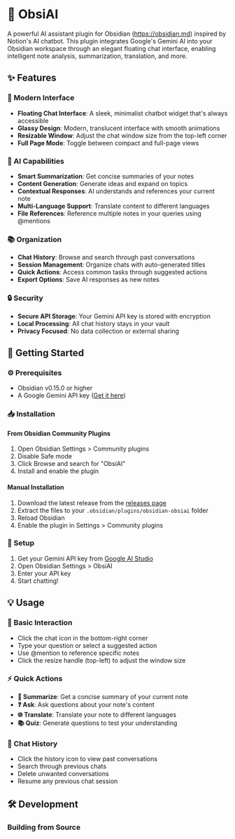 # 🤖 ObsiAI

A powerful AI assistant plugin for Obsidian (https://obsidian.md) inspired by Notion's AI chatbot. This plugin integrates Google's Gemini AI into your Obsidian workspace through an elegant floating chat interface, enabling intelligent note analysis, summarization, translation, and more.

## ✨ Features

### 🎨 Modern Interface
- **Floating Chat Interface**: A sleek, minimalist chatbot widget that's always accessible
- **Glassy Design**: Modern, translucent interface with smooth animations
- **Resizable Window**: Adjust the chat window size from the top-left corner
- **Full Page Mode**: Toggle between compact and full-page views

### 🧠 AI Capabilities
- **Smart Summarization**: Get concise summaries of your notes
- **Content Generation**: Generate ideas and expand on topics
- **Contextual Responses**: AI understands and references your current note
- **Multi-Language Support**: Translate content to different languages
- **File References**: Reference multiple notes in your queries using @mentions

### 📚 Organization
- **Chat History**: Browse and search through past conversations
- **Session Management**: Organize chats with auto-generated titles
- **Quick Actions**: Access common tasks through suggested actions
- **Export Options**: Save AI responses as new notes

### 🔒 Security
- **Secure API Storage**: Your Gemini API key is stored with encryption
- **Local Processing**: All chat history stays in your vault
- **Privacy Focused**: No data collection or external sharing

## 🚀 Getting Started

### ⚙️ Prerequisites
- Obsidian v0.15.0 or higher
- A Google Gemini API key ([Get it here](https://makersuite.google.com/app/apikey))

### 📥 Installation

#### From Obsidian Community Plugins
1. Open Obsidian Settings > Community plugins
2. Disable Safe mode
3. Click Browse and search for "ObsiAI"
4. Install and enable the plugin

#### Manual Installation
1. Download the latest release from the [releases page](https://github.com/yourusername/obsidian-obsiai/releases)
2. Extract the files to your `.obsidian/plugins/obsidian-obsiai` folder
3. Reload Obsidian
4. Enable the plugin in Settings > Community plugins

### 🔧 Setup
1. Get your Gemini API key from [Google AI Studio](https://makersuite.google.com/app/apikey)
2. Open Obsidian Settings > ObsiAI
3. Enter your API key
4. Start chatting!

## 💡 Usage

### 🎯 Basic Interaction
- Click the chat icon in the bottom-right corner
- Type your question or select a suggested action
- Use @mention to reference specific notes
- Click the resize handle (top-left) to adjust the window size

### ⚡ Quick Actions
- **📝 Summarize**: Get a concise summary of your current note
- **❓ Ask**: Ask questions about your note's content
- **🌐 Translate**: Translate your note to different languages
- **📚 Quiz**: Generate questions to test your understanding

### 📜 Chat History
- Click the history icon to view past conversations
- Search through previous chats
- Delete unwanted conversations
- Resume any previous chat session

## 🛠️ Development

### Building from Source
